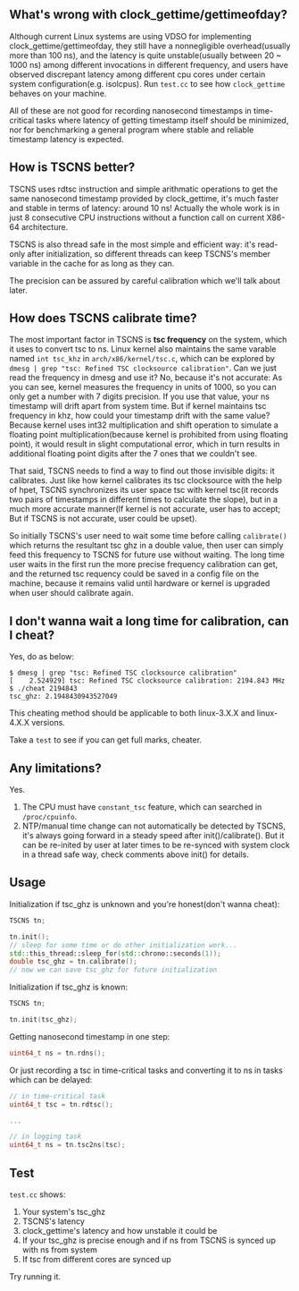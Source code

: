 ## What's wrong with clock_gettime/gettimeofday?
Although current Linux systems are using VDSO for implementing clock_gettime/gettimeofday, they still have a nonnegligible overhead(usually more than 100 ns), and the latency is quite unstable(usually between 20 ~ 1000 ns) among different invocations in different frequency, and users have observed discrepant latency among different cpu cores under certain system configuration(e.g. isolcpus). Run `test.cc` to see how `clock_gettime` behaves on your machine.

All of these are not good for recording nanosecond timestamps in time-critical tasks where latency of getting timestamp itself should be minimized, nor for benchmarking a general program where stable and reliable timestamp latency is expected.

## How is TSCNS better?
TSCNS uses rdtsc instruction and simple arithmatic operations to get the same nanosecond timestamp provided by clock_gettime, it's much faster and stable in terms of latency: around 10 ns! Actually the whole work is in just 8 consecutive CPU instructions without a function call on current X86-64 architecture.

TSCNS is also thread safe in the most simple and efficient way: it's read-only after initialization, so different threads can keep TSCNS's member variable in the cache for as long as they can.

The precision can be assured by careful calibration which we'll talk about later.

## How does TSCNS calibrate time?
The most important factor in TSCNS is **tsc frequency** on the system, which it uses to convert tsc to ns. Linux kernel also maintains the same varable named `int tsc_khz` in `arch/x86/kernel/tsc.c`, which can be explored by `dmesg | grep "tsc: Refined TSC clocksource calibration"`. Can we just read the frequency in dmesg and use it? No, because it's not accurate: As you can see, kernel measures the frequency in units of 1000, so you can only get a number with 7 digits precision. If you use that value, your ns timestamp will drift apart from system time. But if kernel maintains tsc frequency in khz, how could your timestamp drift with the same value? Because kernel uses int32 multiplication and shift operation to simulate a floating point multiplication(because kernel is prohibited from using floating point), it would result in slight computational error, which in turn results in additional floating point digits after the 7 ones that we couldn't see. 

That said, TSCNS needs to find a way to find out those invisible digits: it calibrates. Just like how kernel calibrates its tsc clocksource with the help of hpet, TSCNS synchronizes its user space tsc with kernel tsc(it records two pairs of timestamps in different times to calculate the slope), but in a much more accurate manner(If kernel is not accurate, user has to accept; But if TSCNS is not accurate, user could be upset). 

So initially TSCNS's user need to wait some time before calling `calibrate()` which returns the resultant tsc ghz in a double value, then user can simply feed this frequency to TSCNS for future use without waiting. The long time user waits in the first run the more precise frequency calibration can get, and the returned tsc requency could be saved in a config file on the machine, because it remains valid until hardware or kernel is upgraded when user should calibrate again.

## I don't wanna wait a long time for calibration, can I cheat?
Yes, do as below:
```
$ dmesg | grep "tsc: Refined TSC clocksource calibration"
[    2.524929] tsc: Refined TSC clocksource calibration: 2194.843 MHz
$ ./cheat 2194843
tsc_ghz: 2.1948430943527049
```

This cheating method should be applicable to both linux-3.X.X and linux-4.X.X versions.

Take a `test` to see if you can get full marks, cheater.

## Any limitations?
Yes.
1) The CPU must have `constant_tsc` feature, which can searched in `/proc/cpuinfo`.
2) NTP/manual time change can not automatically be detected by TSCNS, it's always going forward in a steady speed after init()/calibrate(). But it can be re-inited by user at later times to be re-synced with system clock in a thread safe way, check comments above init() for details.

## Usage
Initialization if tsc_ghz is unknown and you're honest(don't wanna cheat):
```C++
TSCNS tn;

tn.init();
// sleep for some time or do other initialization work...
std::this_thread::sleep_for(std::chrono::seconds(1));
double tsc_ghz = tn.calibrate();
// now we can save tsc_ghz for future initialization

```

Initialization if tsc_ghz is known:
```C++
TSCNS tn;

tn.init(tsc_ghz);
```

Getting nanosecond timestamp in one step:
```C++
uint64_t ns = tn.rdns();
```

Or just recording a tsc in time-critical tasks and converting it to ns in tasks which can be delayed:
```C++
// in time-critical task
uint64_t tsc = tn.rdtsc();

...

// in logging task
uint64_t ns = tn.tsc2ns(tsc);
```

## Test
`test.cc` shows:
1) Your system's tsc_ghz
2) TSCNS's latency
3) clock_gettime's latency and how unstable it could be
4) If your tsc_ghz is precise enough and if ns from TSCNS is synced up with ns from system
5) If tsc from different cores are synced up

Try running it.
